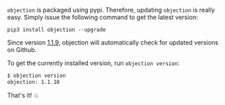 `objection` is packaged using pypi. Therefore, updating `objection` is really easy. Simply issue the following command to get the latest version:

```
pip3 install objection --upgrade
```

Since version [1.1.9](https://github.com/sensepost/objection/releases/tag/1.1.9), objection will automatically check for updated versions on Github.  

To get the currently installed version, run `objection version`:

```bash
$ objection version
objection: 1.1.10
```

That's it! 💥

